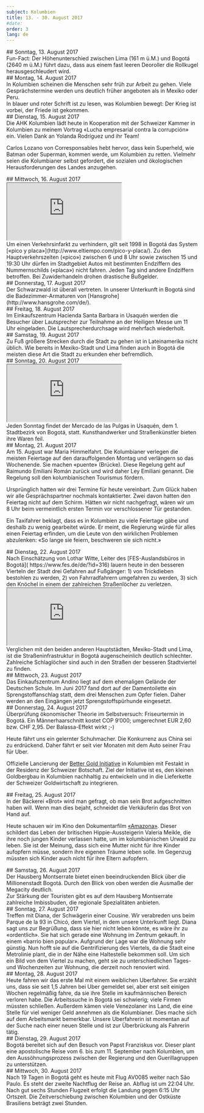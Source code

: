 ```yaml
---
subject: Kolumbien
title: 13. - 30. August 2017
#date:
order: 3
lang: de
---
```

<div class="content" markdown="1">
## Sonntag, 13. August 2017
</div>

<div class="content" markdown="1">
Fun-Fact: Der Höhenunterschied zwischen Lima (161 m ü.M.) und Bogotá (2640 m ü.M.) führt dazu, dass aus einem fast leeren Deoroller die Rollkugel herausgeschleudert wird.
</div>

<div class="content" markdown="1">
## Montag, 14. August 2017
</div>

<div class="content" markdown="1">
In Kolumbien scheinen die Menschen sehr früh zur Arbeit zu gehen. Viele Gesprächstermine werden uns deutlich früher angeboten als in Mexiko oder Peru.
</div>

<div class="media-wrapper">
    <img class="lazy" data-class="lazy" data-src="../../media/img/ftb/Graffiti_der_Krieg_ist_vorbei_es_kam_der_Frieden_Bogota.jpg">
</div>

<div class="content" markdown="1">
In blauer und roter Schrift ist zu lesen, was Kolumbien bewegt: Der Krieg ist vorbei, der Friede ist gekommen.
</div>

<div class="content" markdown="1">
## Dienstag, 15. August 2017
</div>

<div class="media-wrapper">
    <img class="lazy" data-class="lazy" data-src="../../media/img/ftb/20170815_Vortrag_AHK_Bogota.jpg">
</div>

<div class="content" markdown="1">
Die AHK Kolumbien lädt heute in Kooperation mit der Schweizer Kammer in Kolumbien zu meinem Vortrag «Lucha empresarial contra la corrupción» ein. Vielen Dank an Yolanda Rodríguez und ihr Team!


Carlos Lozano von Corresponsables hebt hervor, dass kein Superheld, wie Batman oder Superman, kommen werde, um Kolumbien zu retten. Vielmehr seien die Kolumbianer selbst gefordert, die sozialen und ökologischen Herausforderungen des Landes anzugehen.
</div>

<div class="content" markdown="1">
## Mittwoch, 16. August 2017
</div>

<div class="media-wrapper">
    <div class="video">
        <iframe src="https://www.youtube.com/embed/m69imNpJL_Q?ecver=1" allowfullscreen></iframe>
    </div>
</div>

<div class="content" markdown="1">
Um einen Verkehrsinfarkt zu verhindern, gilt seit 1998 in Bogotá das System [«pico y placa»](http://www.eltiempo.com/pico-y-placa/). Zu den Hauptverkehrszeiten («pico») zwischen 6 und 8 Uhr sowie zwischen 15 und 19:30 Uhr dürfen im Stadtgebiet Autos mit bestimmten Endziffern des Nummernschilds («placa») nicht fahren. Jeden Tag sind andere Endziffern betroffen. Bei Zuwiderhandeln drohen drastische Bußgelder.
</div>

<div class="content" markdown="1">
## Donnerstag, 17. August 2017
</div>

<div class="content" markdown="1">
Der Schwarzwald ist überall vertreten. In unserer Unterkunft in Bogotá sind die Badezimmer-Armaturen von [Hansgrohe](http://www.hansgrohe.com/de/).
</div>

<div class="content" markdown="1">
## Freitag, 18. August 2017
</div>

<div class="content" markdown="1">
Im Einkaufszentrum Hacienda Santa Barbara in Usaquén werden die Besucher über Lautsprecher zur Teilnahme an der Heiligen Messe um 11 Uhr eingeladen. Die Lautsprecherdurchsage wird mehrfach wiederholt.
</div>

<div class="content" markdown="1">
## Samstag, 19. August 2017
</div>

<div class="content" markdown="1">
Zu Fuß größere Strecken durch die Stadt zu gehen ist in Lateinamerika nicht üblich. Wie bereits in Mexiko-Stadt und Lima finden auch in Bogotá die meisten diese Art die Stadt zu erkunden eher befremdlich.
</div>

<div class="content" markdown="1">
## Sonntag, 20. August 2017
</div>

<div class="media-wrapper">
    <div class="video">
        <iframe src="https://www.youtube.com/embed/uL7Dz0ZWpW8?ecver=1" allowfullscreen></iframe>
    </div>
</div>

<div class="content" markdown="1">
Jeden Sonntag findet der Mercado de las Pulgas in Usaquén, dem 1. Stadtbezirk von Bogotá, statt. Kunsthandwerker und Straßenkünstler bieten ihre Waren feil.
</div>

<div class="content" markdown="1">
## Montag, 21. August 2017
</div>

<div class="content" markdown="1">
Am 15. August war Maria Himmelfahrt. Die Kolumbianer verlegen die meisten Feiertage auf den darauffolgenden Montag und verlängern so das Wochenende. Sie machen «puente» (Brücke). Diese Regelung geht auf Raimundo Emiliani Román zurück und wird daher Ley Emiliani genannt. Die Regelung soll den kolumbianischen Tourismus fördern.


Ursprünglich hatten wir drei Termine für heute vereinbart. Zum Glück haben wir alle Gesprächspartner nochmals kontaktierter. Zwei davon hatten den Feiertag nicht auf dem Schirm. Hätten wir nicht nachgefragt, wären wir um 8 Uhr beim vermeintlich ersten Termin vor verschlossener Tür gestanden.


Ein Taxifahrer beklagt, dass es in Kolumbien zu viele Feiertage gäbe und deshalb zu wenig gearbeitet würde. Er meint, die Regierung würde für alles einen Feiertag erfinden, um die Leute von den wirklichen Problemen abzulenken: «So lange sie feiern, beschweren sie sich nicht.»
</div>

<div class="content" markdown="1">
## Dienstag, 22. August 2017
</div>

<div class="content" markdown="1">
Nach Einschätzung von Lothar Witte, Leiter des [FES-Auslandsbüros in Bogotá]( https://www.fes.de/de/?id=316) lauern heute in den besseren Vierteln der Stadt drei Gefahren auf Fußgänger: 1) von Trickdieben bestohlen zu werden, 2) von Fahrradfahrern umgefahren zu werden, 3) sich den Knöchel in einem der zahlreichen Straßenlöcher zu verletzen.
</div>

<div class="media-wrapper">
    <div class="video">
        <iframe src="https://www.youtube.com/embed/JiEffTAyHKc?ecver=1" allowfullscreen></iframe>
    </div>
</div>

<div class="content" markdown="1">
Verglichen mit den beiden anderen Hauptstädten, Mexiko-Stadt und Lima, ist die Straßeninfrastruktur in Bogotá augenscheinlich deutlich schlechter. Zahlreiche Schlaglöcher sind auch in den Straßen der besseren Stadtviertel zu finden.
</div>

<div class="content" markdown="1">
## Mittwoch, 23. August 2017
</div>

<div class="media-wrapper">
    <img class="lazy" data-class="lazy" data-src="../../media/img/ftb/20170823_144625.jpg">
</div>

<div class="content" markdown="1">
Das Einkaufszentrum Andino liegt auf dem ehemaligen Gelände der Deutschen Schule. Im Juni 2017 fand dort auf der Damentoilette ein Sprengstoffanschlag statt, dem drei Menschen zum Opfer fielen. Daher werden an den Eingängen jetzt Sprengstoffspürhunde eingesetzt.
</div>

<div class="content" markdown="1">
## Donnerstag, 24. August 2017
</div>

<div class="media-wrapper">
    <img class="lazy" data-class="lazy" data-src="../../media/img/ftb/20170824_125404.jpg">
</div>

<div class="content" markdown="1">
Überprüfung ökonomischer Theorie im Selbstversuch: Friseurtermin in Bogotá. Ein Männerhaarschnitt kostet COP 9‘000; umgerechnet EUR 2,60 bzw. CHF 2,95. Der Balassa-Effekt wirkt ;-)


Heute fährt uns ein gelernter Schuhmacher. Die Konkurrenz aus China sei zu erdrückend. Daher fährt er seit vier Monaten mit dem Auto seiner Frau für Uber.


Offizielle Lancierung der [Better Gold Initiative](http://www.swissbettergold.ch/en/about) in Kolumbien mit Festakt in der Residenz der Schweizer Botschaft. Ziel der Initiative ist es, den kleinen Goldbergbau in Kolumbien nachhaltig zu entwickeln und in die Lieferkette der Schweizer Goldwirtschaft zu integrieren.
</div>

<div class="content" markdown="1">
## Freitag, 25. August 2017
</div>

<div class="media-wrapper">
    <img class="lazy" data-class="lazy" data-src="../../media/img/ftb/20170825_Baeckerei_Brot.jpg">
</div>

<div class="content" markdown="1">
In der Bäckerei «Brot» wird man gefragt, ob man sein Brot aufgeschnitten haben will. Wenn man dies bejaht, schneidet die Verkäuferin das Brot von Hand auf.


Heute schauen wir im Kino den Dokumentarfilm [«Amazona»](http://www.imdb.com/title/tt5116402/). Dieser schildert das Leben der britischen Hippie-Aussteigerin Valeria Meikle, die ihre noch jungen Kinder verlassen hatte, um im kolumbianischen Urwald zu leben. Sie ist der Meinung, dass sich eine Mutter nicht für ihre Kinder aufopfern müsse, sondern ihre eigenen Träume leben solle. Im Gegenzug müssten sich Kinder auch nicht für ihre Eltern aufopfern.
</div>

<div class="content" markdown="1">
## Samstag, 26. August 2017
</div>

<div class="media-wrapper">
    <img class="lazy" data-class="lazy" data-src="../../media/img/20170826_120343.jpg">
</div>

<div class="content" markdown="1">
Der Hausberg Montserrate bietet einen beeindruckenden Blick über die Millionenstadt Bogotá. Durch den Blick von oben werden die Ausmaße der Megacity deutlich.
</div>

<div class="media-wrapper">
    <img class="lazy" data-class="lazy" data-src="../../media/img/ftb/20170826_123004.jpg">
</div>

<div class="content" markdown="1">
Zur Stärkung der Touristen gibt es auf dem Hausberg Montserrate zahlreiche Imbissbuden, die regionale Spezialitäten anbieten.
</div>

<div class="content" markdown="1">
## Sonntag, 27. August 2017
</div>

<div class="content" markdown="1">
Treffen mit Diana, der Schwägerin einer Cousine. Wir verabreden uns beim Parque de la 93 in Chicó, dem Viertel, in dem unsere Unterkunft liegt. Diana sagt uns zur Begrüßung, dass sie hier nicht leben könnte, es wäre ihr zu «ordentlich». Sie hat sich gerade eine Wohnung im Zentrum gekauft. In einem «barrio bien popular». Aufgrund der Lage war die Wohnung sehr günstig. Nun hofft sie auf die Gentrifizierung des Viertels, da die Stadt eine Metrolinie plant, die in der Nähe eine Haltestelle bekommen soll. Um sich ein Bild von dem Viertel zu machen, geht sie zu unterschiedlichen Tages- und Wochenzeiten zur Wohnung, die derzeit noch renoviert wird.
</div>

<div class="content" markdown="1">
## Montag, 28. August 2017
</div>

<div class="content" markdown="1">
Heute fahren wir das erste Mal mit einem weiblichen Uberfahrer. Sie erzählt uns, dass sie seit 1,5 Jahren bei Uber gemeldet sei, aber erst seit einigen Wochen regelmäßig fahre, da sie ihre Stelle im kaufmännischen Bereich verloren habe. Die Arbeitssuche in Bogotá sei schwierig; viele Firmen müssten schließen. Außerdem kämen viele Venezolaner ins Land, die eine Stelle für viel weniger Geld annehmen als die Kolumbianer. Dies mache sich auf dem Arbeitsmarkt bemerkbar. Unsere Uberfahrerin ist momentan auf der Suche nach einer neuen Stelle und ist zur Überbrückung als Fahrerin tätig.
</div>

<div class="content" markdown="1">
## Dienstag, 29. August 2017
</div>

<div class="media-wrapper">
    <img class="lazy" data-class="lazy" data-src="../../media/img/ftb/20170818_171730.jpg">
</div>

<div class="content" markdown="1">
Bogotá bereitet sich auf den Besuch von Papst Franziskus vor. Dieser plant eine apostolische Reise vom 6. bis zum 11. September nach Kolumbien, um den Aussöhnungsprozess zwischen der Regierung und den Guerillagruppen zu unterstützen.
</div>

<div class="content" markdown="1">
## Mittwoch, 30. August 2017
</div>

<div class="content" markdown="1">
Nach 19 Tagen in Bogotá geht es heute mit Flug AV0085 weiter nach São Paulo. Es steht der zweite Nachtflug der Reise an. Abflug ist um 22:04 Uhr. Nach gut sechs Stunden Flugzeit erfolgt die Landung gegen 6:15 Uhr Ortszeit. Die Zeitverschiebung zwischen Kolumbien und der Ostküste Brasiliens beträgt zwei Stunden.
</div>

